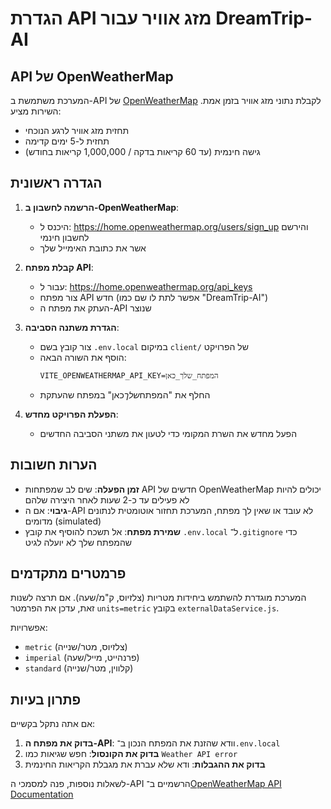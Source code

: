 # הגדרת API מזג אוויר עבור DreamTrip-AI

## API של OpenWeatherMap

המערכת משתמשת ב-API של [OpenWeatherMap](https://openweathermap.org/) לקבלת נתוני מזג אוויר בזמן אמת. השירות מציע:

- תחזית מזג אוויר לרגע הנוכחי
- תחזית ל-5 ימים קדימה
- גישה חינמית (עד 60 קריאות בדקה / 1,000,000 קריאות בחודש)

## הגדרה ראשונית

1. **הרשמה לחשבון ב-OpenWeatherMap**:

   - היכנס ל: https://home.openweathermap.org/users/sign_up והירשם לחשבון חינמי
   - אשר את כתובת האימייל שלך

2. **קבלת מפתח API**:

   - עבור ל: https://home.openweathermap.org/api_keys
   - צור מפתח API חדש (אפשר לתת לו שם כמו "DreamTrip-AI")
   - העתק את מפתח ה-API שנוצר

3. **הגדרת משתנה הסביבה**:

   - צור קובץ בשם `.env.local` במיקום `client/` של הפרויקט
   - הוסף את השורה הבאה:
     ```
     VITE_OPENWEATHERMAP_API_KEY=המפתח_שלך_כאן
     ```
   - החלף את "המפתח*שלך*כאן" במפתח שהעתקת

4. **הפעלת הפרויקט מחדש**:
   - הפעל מחדש את השרת המקומי כדי לטעון את משתני הסביבה החדשים

## הערות חשובות

- **זמן הפעלה**: שים לב שמפתחות API חדשים של OpenWeatherMap יכולים להיות לא פעילים עד כ-2 שעות לאחר היצירה שלהם
- **גיבוי**: אם ה-API לא עובד או שאין לך מפתח, המערכת תחזור אוטומטית לנתונים מדומים (simulated)
- **שמירת מפתח**: אל תשכח להוסיף את קובץ `.env.local` ל־`.gitignore` כדי שהמפתח שלך לא יועלה לגיט

## פרמטרים מתקדמים

המערכת מוגדרת להשתמש ביחידות מטריות (צלזיוס, ק"מ/שעה). אם תרצה לשנות זאת, עדכן את הפרמטר `units=metric` בקובץ `externalDataService.js`.

אפשרויות:

- `metric` (צלזיוס, מטר/שנייה)
- `imperial` (פרנהייט, מייל/שעה)
- `standard` (קלווין, מטר/שנייה)

## פתרון בעיות

אם אתה נתקל בקשיים:

1. **בדוק את מפתח ה-API**: וודא שהזנת את המפתח הנכון ב־`.env.local`
2. **בדוק את הקונסול**: חפש שגיאות כמו `Weather API error`
3. **בדוק את ההגבלות**: ודא שלא עברת את מגבלת הקריאות החינמית

לשאלות נוספות, פנה למסמכי ה-API הרשמיים ב־[OpenWeatherMap API Documentation](https://openweathermap.org/api)
